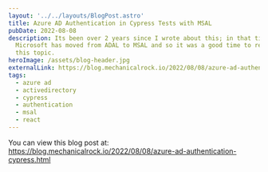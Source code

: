```yaml
---
layout: '../../layouts/BlogPost.astro'
title: Azure AD Authentication in Cypress Tests with MSAL
pubDate: 2022-08-08
description: Its been over 2 years since I wrote about this; in that time
  Microsoft has moved from ADAL to MSAL and so it was a good time to revisit
  this topic.
heroImage: /assets/blog-header.jpg
externalLink: https://blog.mechanicalrock.io/2022/08/08/azure-ad-authentication-cypress.html
tags:
  - azure ad
  - activedirectory
  - cypress
  - authentication
  - msal
  - react
---
```


You can view this blog post at: <https://blog.mechanicalrock.io/2022/08/08/azure-ad-authentication-cypress.html>
